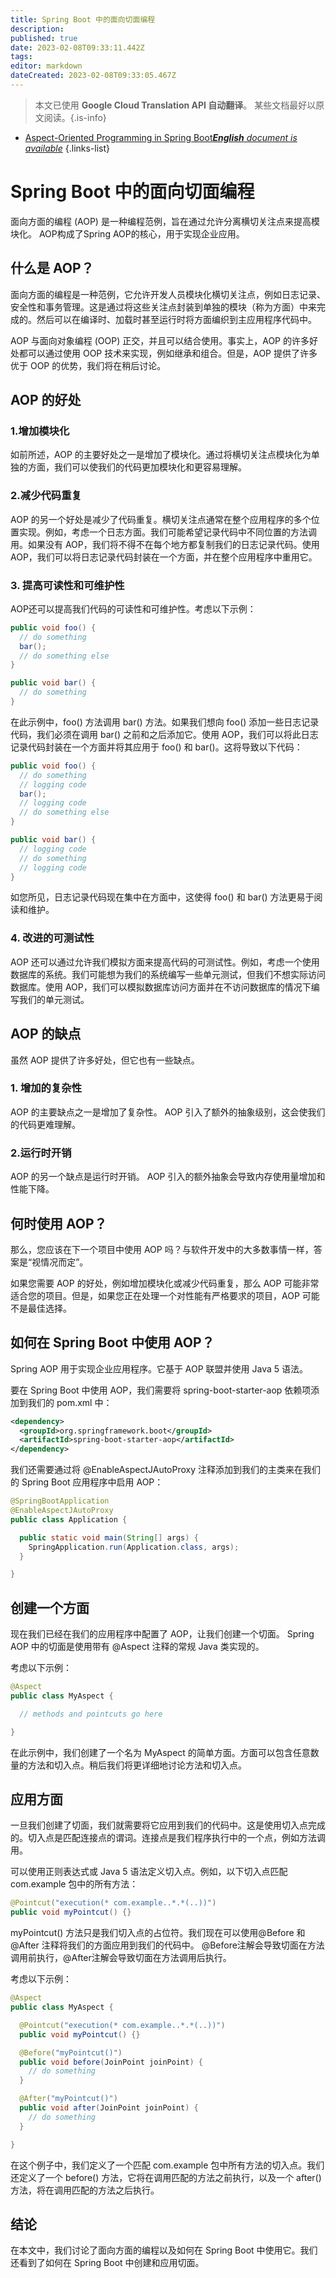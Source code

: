 ```yaml
---
title: Spring Boot 中的面向切面编程
description: 
published: true
date: 2023-02-08T09:33:11.442Z
tags: 
editor: markdown
dateCreated: 2023-02-08T09:33:05.467Z
---
```


> 本文已使用 **Google Cloud Translation API 自动翻译**。
某些文档最好以原文阅读。{.is-info}



- [Aspect-Oriented Programming in Spring Boot***English** document is available*](/en/Knowledge-base/Spring-Boot/aspect-oriented-programming-in-spring-boot)
{.links-list}


# Spring Boot 中的面向切面编程

面向方面的编程 (AOP) 是一种编程范例，旨在通过允许分离横切关注点来提高模块化。 AOP构成了Spring AOP的核心，用于实现企业应用。

## 什么是 AOP？

面向方面的编程是一种范例，它允许开发人员模块化横切关注点，例如日志记录、安全性和事务管理。这是通过将这些关注点封装到单独的模块（称为方面）中来完成的。然后可以在编译时、加载时甚至运行时将方面编织到主应用程序代码中。

AOP 与面向对象编程 (OOP) 正交，并且可以结合使用。事实上，AOP 的许多好处都可以通过使用 OOP 技术来实现，例如继承和组合。但是，AOP 提供了许多优于 OOP 的优势，我们将在稍后讨论。

## AOP 的好处

### 1.增加模块化

如前所述，AOP 的主要好处之一是增加了模块化。通过将横切关注点模块化为单独的方面，我们可以使我们的代码更加模块化和更容易理解。

### 2.减少代码重复

AOP 的另一个好处是减少了代码重复。横切关注点通常在整个应用程序的多个位置实现。例如，考虑一个日志方面。我们可能希望记录代码中不同位置的方法调用。如果没有 AOP，我们将不得不在每个地方都复制我们的日志记录代码。使用 AOP，我们可以将日志记录代码封装在一个方面，并在整个应用程序中重用它。

### 3. 提高可读性和可维护性

AOP还可以提高我们代码的可读性和可维护性。考虑以下示例：

```java
public void foo() {
  // do something
  bar();
  // do something else
}

public void bar() {
  // do something
}
```

在此示例中，foo() 方法调用 bar() 方法。如果我们想向 foo() 添加一些日志记录代码，我们必须在调用 bar() 之前和之后添加它。使用 AOP，我们可以将此日志记录代码封装在一个方面并将其应用于 foo() 和 bar()。这将导致以下代码：

```java
public void foo() {
  // do something
  // logging code
  bar();
  // logging code
  // do something else
}

public void bar() {
  // logging code
  // do something
  // logging code
}
```

如您所见，日志记录代码现在集中在方面中，这使得 foo() 和 bar() 方法更易于阅读和维护。

### 4. 改进的可测试性

AOP 还可以通过允许我们模拟方面来提高代码的可测试性。例如，考虑一个使用数据库的系统。我们可能想为我们的系统编写一些单元测试，但我们不想实际访问数据库。使用 AOP，我们可以模拟数据库访问方面并在不访问数据库的情况下编写我们的单元测试。

## AOP 的缺点

虽然 AOP 提供了许多好处，但它也有一些缺点。

### 1. 增加的复杂性

AOP 的主要缺点之一是增加了复杂性。 AOP 引入了额外的抽象级别，这会使我们的代码更难理解。

### 2.运行时开销

AOP 的另一个缺点是运行时开销。 AOP 引入的额外抽象会导致内存使用量增加和性能下降。

## 何时使用 AOP？

那么，您应该在下一个项目中使用 AOP 吗？与软件开发中的大多数事情一样，答案是“视情况而定”。

如果您需要 AOP 的好处，例如增加模块化或减少代码重复，那么 AOP 可能非常适合您的项目。但是，如果您正在处理一个对性能有严格要求的项目，AOP 可能不是最佳选择。

## 如何在 Spring Boot 中使用 AOP？

Spring AOP 用于实现企业应用程序。它基于 AOP 联盟并使用 Java 5 语法。

要在 Spring Boot 中使用 AOP，我们需要将 spring-boot-starter-aop 依赖项添加到我们的 pom.xml 中：

```xml
<dependency>
  <groupId>org.springframework.boot</groupId>
  <artifactId>spring-boot-starter-aop</artifactId>
</dependency>
```

我们还需要通过将 @EnableAspectJAutoProxy 注释添加到我们的主类来在我们的 Spring Boot 应用程序中启用 AOP：

```java
@SpringBootApplication
@EnableAspectJAutoProxy
public class Application {

  public static void main(String[] args) {
    SpringApplication.run(Application.class, args);
  }

}
```

## 创建一个方面

现在我们已经在我们的应用程序中配置了 AOP，让我们创建一个切面。 Spring AOP 中的切面是使用带有 @Aspect 注释的常规 Java 类实现的。

考虑以下示例：

```java
@Aspect
public class MyAspect {

  // methods and pointcuts go here

}
```

在此示例中，我们创建了一个名为 MyAspect 的简单方面。方面可以包含任意数量的方法和切入点。稍后我们将更详细地讨论方法和切入点。

## 应用方面

一旦我们创建了切面，我们就需要将它应用到我们的代码中。这是使用切入点完成的。切入点是匹配连接点的谓词。连接点是我们程序执行中的一个点，例如方法调用。

可以使用正则表达式或 Java 5 语法定义切入点。例如，以下切入点匹配 com.example 包中的所有方法：

```java
@Pointcut("execution(* com.example..*.*(..))")
public void myPointcut() {}
```

myPointcut() 方法只是我们切入点的占位符。我们现在可以使用@Before 和@After 注释将我们的方面应用到我们的代码中。 @Before注解会导致切面在方法调用前执行，@After注解会导致切面在方法调用后执行。

考虑以下示例：

```java
@Aspect
public class MyAspect {

  @Pointcut("execution(* com.example..*.*(..))")
  public void myPointcut() {}

  @Before("myPointcut()")
  public void before(JoinPoint joinPoint) {
    // do something
  }

  @After("myPointcut()")
  public void after(JoinPoint joinPoint) {
    // do something
  }

}
```

在这个例子中，我们定义了一个匹配 com.example 包中所有方法的切入点。我们还定义了一个 before() 方法，它将在调用匹配的方法之前执行，以及一个 after() 方法，将在调用匹配的方法之后执行。

## 结论

在本文中，我们讨论了面向方面的编程以及如何在 Spring Boot 中使用它。我们还看到了如何在 Spring Boot 中创建和应用切面。